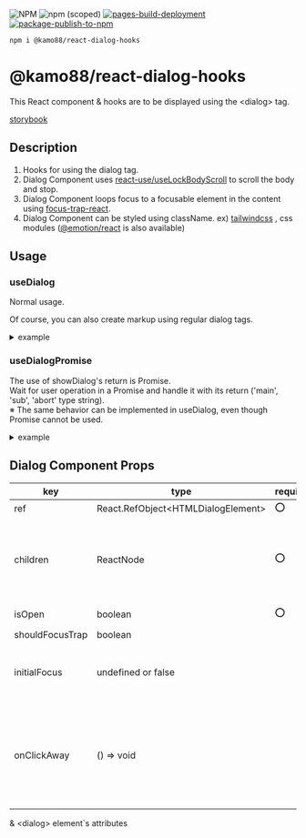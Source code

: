 ![NPM](https://img.shields.io/npm/l/%40kamo88%2Freact-dialog-hooks)
![npm (scoped)](https://img.shields.io/npm/v/%40kamo88/react-dialog-hooks)
[![pages-build-deployment](https://github.com/kamo88/react-dialog/actions/workflows/pages/pages-build-deployment/badge.svg?branch=main)](https://github.com/kamo88/react-dialog/actions/workflows/pages/pages-build-deployment)
[![package-publish-to-npm](https://github.com/kamo88/react-dialog/actions/workflows/publish.yml/badge.svg?branch=main)](https://github.com/kamo88/react-dialog/actions/workflows/publish.yml)

```
npm i @kamo88/react-dialog-hooks
```

# @kamo88/react-dialog-hooks

This React component & hooks are to be displayed using the \<dialog\> tag.

[storybook](https://kamo88.github.io/react-dialog-hooks/)

## Description

1. Hooks for using the dialog tag.
2. Dialog Component uses [react-use/useLockBodyScroll](https://github.com/streamich/react-use/blob/master/docs/useLockBodyScroll.md) to scroll the body and stop.
3. Dialog Component loops focus to a focusable element in the content using [focus-trap-react](https://github.com/focus-trap/focus-trap-react#readme).
4. Dialog Component can be styled using className. ex) [tailwindcss](https://tailwindcss.com/) , css modules ([@emotion/react](https://www.npmjs.com/package/@emotion/react) is also available)

## Usage

### useDialog

Normal usage.

Of course, you can also create markup using regular dialog tags.

<details>

<summary>example</summary>

```tsx
import { useDialog } from '@kamo88/react-dialog-hooks';

const UseDialogExample = () => {
  const { ref, isOpen, showDialog, closeDialog } = useDialog();

  return (
    <div>
      <button type="button" onClick={showDialog}>
        showDialog
      </button>
      <dialog role="presentation" ref={ref} onClick={closeDialog}>
        <div role="presentation" onClick={(e) => e.stopPropagation()}>
          <div>header</div>
          <div>main</div>
          <div>
            footer
            <button type="button" onClick={closeDialog}>
              closeDialog
            </button>
          </div>
        </div>
      </dialog>
    </div>
  );
};
```

</details>

### useDialogPromise

The use of showDialog's return is Promise.<br>
Wait for user operation in a Promise and handle it with its return ('main', 'sub', 'abort' type string).<br>
※ The same behavior can be implemented in useDialog, even though Promise cannot be used.

<details>

<summary>example</summary>

```tsx
import { useCallback } from 'react';
import { useDialogPromise, DialogResponse } from '@kamo88/react-dialog-hooks';

const UseDialogPromiseExample = () => {
  const {
    ref,
    isOpen,
    showDialog,
    closeDialogMain,
    closeDialogSub,
    closeDialogAbort,
  } = useDialogPromise();

  const handleShowDialog = useCallback(async () => {
    const dialogRes = await showDialog();
    if (dialogRes === DialogResponse.main) {
      // main processing ex) primary button`s action
      return;
    }

    if (dialogRes === DialogResponse.sub) {
      // sub processing ex) secondary button`s action
      return;
    }

    if (dialogRes === DialogResponse.abort) {
      // abort processing ex) click away`s action & This Component`s unmount
    }
  }, [showDialog]);

  return (
    <div>
      <button type="button" onClick={handleShowDialog}>
        showDialog
      </button>
      <dialog role="presentation" ref={ref} onClick={closeDialogAbort}>
        <div role="presentation" onClick={(e) => e.stopPropagation()}>
          <div>header</div>
          <div>main</div>
          <div>
            footer
            <button type="button" onClick={closeDialogMain}>
              closeDialogMain
            </button>
            <button type="button" onClick={closeDialogSub}>
              closeDialogSub
            </button>
          </div>
        </div>
      </dialog>
    </div>
  );
};
```

### Dialog

<detail>

<summary>example</summary>

```tsx
import { Dialog, useDialog } from '@kamo88/react-dialog-hooks';

const DialogComponentExample = () => {
  const { ref, isOpen, showDialog, closeDialog } = useDialog();

  return (
    <div>
      <button type="button" onClick={showDialog}>
        showDialog
      </button>
      <Dialog
        className="backdrop:bg-gray-900 backdrop:opacity-80"
        ref={ref}
        isOpen={isOpen}
        className="dialogClass"
        shouldFocusTrap
        initialFocus={false}
        onClickAway={closeDialog}
      >
        <div>
          <div>header</div>
          <div>main</div>
          <div>
            footer
            <button type="button" onClick={closeDialog}>
              closeDialog main
            </button>
          </div>
        </div>
      </Dialog>
    </div>
  );
};
```

</detail>

</details>

## Dialog Component Props

| key             | type                                 | required | default   | description                                                                                               |
| --------------- | ------------------------------------ | -------- | --------- | --------------------------------------------------------------------------------------------------------- |
| ref             | React.RefObject\<HTMLDialogElement\> | ⭕       |           | dialog ref                                                                                                |
| children        | ReactNode                            | ⭕       |           | dialog contents.<br>Basically, include elements that can focus.                                           |
| isOpen          | boolean                              | ⭕       |           | dialog open state                                                                                         |
| shouldFocusTrap | boolean                              |          | true      |                                                                                                           |
| initialFocus    | undefined or false                   |          | undefined | This is based on the [focus-trap-react](https://github.com/focus-trap/focus-trap-react#readme) property.  |
| onClickAway     | () => void                           |          |           | Event when backdrop in Dialog is clicked.<br>This is an alternative to the click event in the dialog tag. |

& \<dialog\> element\`s attributes
